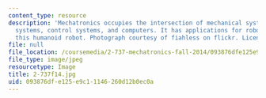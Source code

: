 ```yaml
---
content_type: resource
description: 'Mechatronics occupies the intersection of mechanical systems, electrical
  systems, control systems, and computers. It has applications for robotics, like
  this humanoid robot. Photograph courtesy of fiahless on flickr. License: CC BY-NC-SA.'
file: null
file_location: /coursemedia/2-737-mechatronics-fall-2014/093876dfe125e9c11146260d12b0ec0a_2-737f14.jpg
file_type: image/jpeg
resourcetype: Image
title: 2-737f14.jpg
uid: 093876df-e125-e9c1-1146-260d12b0ec0a
---
```

